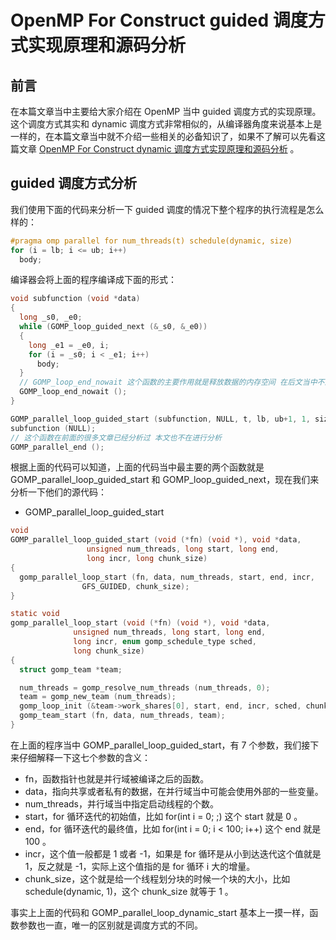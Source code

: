 # OpenMP For Construct guided 调度方式实现原理和源码分析

## 前言

在本篇文章当中主要给大家介绍在 OpenMP 当中 guided 调度方式的实现原理。这个调度方式其实和 dynamic 调度方式非常相似的，从编译器角度来说基本上是一样的，在本篇文章当中就不介绍一些相关的必备知识了，如果不了解可以先看这篇文章 [OpenMP For Construct dynamic 调度方式实现原理和源码分析](https://mp.weixin.qq.com/s?__biz=Mzg3ODgyNDgwNg==&mid=2247487775&idx=1&sn=112f5fb600584bdd4a7acfeddb58cd6e&chksm=cf0c8d16f87b040098e650d350dce82b1fa75549c05ba25d92c8a4da3da661cfcef5a5c9542c&token=1250927684&lang=zh_CN#rd) 。

## guided 调度方式分析

我们使用下面的代码来分析一下 guided 调度的情况下整个程序的执行流程是怎么样的：

```c
#pragma omp parallel for num_threads(t) schedule(dynamic, size)
for (i = lb; i <= ub; i++)
  body;
```

编译器会将上面的程序编译成下面的形式：

```c
void subfunction (void *data)
{
  long _s0, _e0;
  while (GOMP_loop_guided_next (&_s0, &_e0))
  {
    long _e1 = _e0, i;
    for (i = _s0; i < _e1; i++)
      body;
  }
  // GOMP_loop_end_nowait 这个函数的主要作用就是释放数据的内存空间 在后文当中不进行分析
  GOMP_loop_end_nowait ();
}

GOMP_parallel_loop_guided_start (subfunction, NULL, t, lb, ub+1, 1, size);
subfunction (NULL);
// 这个函数在前面的很多文章已经分析过 本文也不在进行分析
GOMP_parallel_end ();
```

根据上面的代码可以知道，上面的代码当中最主要的两个函数就是 GOMP_parallel_loop_guided_start 和 GOMP_loop_guided_next，现在我们来分析一下他们的源代码：

- GOMP_parallel_loop_guided_start

```c
void
GOMP_parallel_loop_guided_start (void (*fn) (void *), void *data,
				 unsigned num_threads, long start, long end,
				 long incr, long chunk_size)
{
  gomp_parallel_loop_start (fn, data, num_threads, start, end, incr,
			    GFS_GUIDED, chunk_size);
}

static void
gomp_parallel_loop_start (void (*fn) (void *), void *data,
			  unsigned num_threads, long start, long end,
			  long incr, enum gomp_schedule_type sched,
			  long chunk_size)
{
  struct gomp_team *team;

  num_threads = gomp_resolve_num_threads (num_threads, 0);
  team = gomp_new_team (num_threads);
  gomp_loop_init (&team->work_shares[0], start, end, incr, sched, chunk_size);
  gomp_team_start (fn, data, num_threads, team);
}

```

在上面的程序当中 GOMP_parallel_loop_guided_start，有 7 个参数，我们接下来仔细解释一下这七个参数的含义：

- fn，函数指针也就是并行域被编译之后的函数。
- data，指向共享或者私有的数据，在并行域当中可能会使用外部的一些变量。
- num_threads，并行域当中指定启动线程的个数。
- start，for 循环迭代的初始值，比如 for(int i = 0; ;) 这个 start 就是 0 。
- end，for 循环迭代的最终值，比如 for(int i = 0; i < 100; i++) 这个 end 就是 100 。
- incr，这个值一般都是 1 或者 -1，如果是 for 循环是从小到达迭代这个值就是 1，反之就是 -1，实际上这个值指的是 for 循环 i 大的增量。
- chunk_size，这个就是给一个线程划分块的时候一个块的大小，比如 schedule(dynamic, 1)，这个 chunk_size 就等于 1 。

事实上上面的代码和 GOMP_parallel_loop_dynamic_start 基本上一摸一样，函数参数也一直，唯一的区别就是调度方式的不同。

